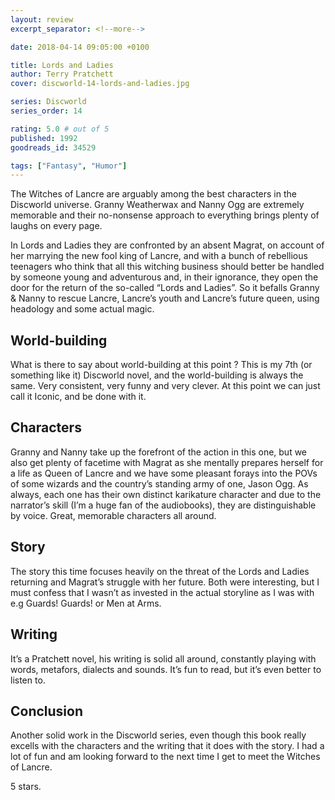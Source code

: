 ```yaml
---
layout: review
excerpt_separator: <!--more-->

date: 2018-04-14 09:05:00 +0100

title: Lords and Ladies
author: Terry Pratchett
cover: discworld-14-lords-and-ladies.jpg

series: Discworld
series_order: 14

rating: 5.0 # out of 5
published: 1992
goodreads_id: 34529

tags: ["Fantasy", "Humor"]
---
```


The Witches of Lancre are arguably among the best characters in the Discworld universe. Granny Weatherwax and Nanny Ogg are extremely memorable and their no-nonsense approach to everything brings plenty of laughs on every page.

<!--more-->

In Lords and Ladies they are confronted by an absent Magrat, on account of her marrying the new fool king of Lancre, and with a bunch of rebellious teenagers who think that all this witching business should better be handled by someone young and adventurous and, in their ignorance, they open the door for the return of the so-called “Lords and Ladies”. So it befalls Granny & Nanny to rescue Lancre, Lancre’s youth and Lancre’s future queen, using headology and some actual magic.

## World-building

What is there to say about world-building at this point ? This is my 7th (or something like it) Discworld novel, and the world-building is always the same. Very consistent, very funny and very clever. At this point we can just call it Iconic, and be done with it.

## Characters

Granny and Nanny take up the forefront of the action in this one, but we also get plenty of facetime with Magrat as she mentally prepares herself for a life as Queen of Lancre and we have some pleasant forays into the POVs of some wizards and the country’s standing army of one, Jason Ogg. As always, each one has their own distinct karikature character and due to the narrator’s skill (I’m a huge fan of the audiobooks), they are distinguishable by voice. Great, memorable characters all around.

## Story

The story this time focuses heavily on the threat of the Lords and Ladies returning and Magrat’s struggle with her future. Both were interesting, but I must confess that I wasn’t as invested in the actual storyline as I was with e.g Guards! Guards! or Men at Arms.

## Writing

It’s a Pratchett novel, his writing is solid all around, constantly playing with words, metafors, dialects and sounds. It’s fun to read, but it’s even better to listen to.

## Conclusion

Another solid work in the Discworld series, even though this book really excells with the characters and the writing that it does with the story. I had a lot of fun and am looking forward to the next time I get to meet the Witches of Lancre.

5 stars.
